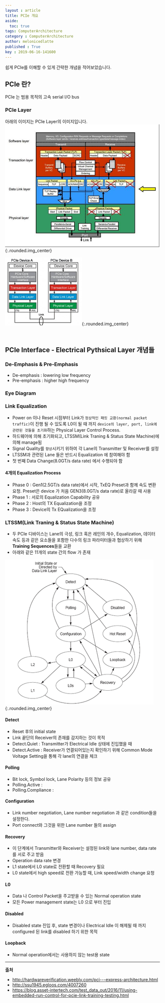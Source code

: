 ```yaml
---
layout : article
title: PCIe 개요
aside:
  toc: true
tags: ComputerArchitecture
category : ComputerArchitecture
author: melonicedlatte
published : True
key : 2019-06-16-141600
---
```


쉽게 PCIe를 이해할 수 있게 간략한 개념을 적어보았습니다. 

## PCIe 란?
PCIe 는 범용 목적의 고속 serial I/O bus

### PCIe Layer
아래의 이미지는 PCIe Layer의 이미지입니다.
![image](/assets/images/201906/01A9A82D-308C-4B38-A733-03EFD556E37D.jpeg){:.rounded.img_center}

![image](/assets/images/201906/B9589BAE-5876-4D95-957E-0FBE5C42AAB7.jpeg){:.rounded.img_center}

<br>

## PCIe Interface - Electrical Pythsical Layer 개념들

### De-Emphasis & Pre-Emphasis
- De-emphasis : lowering low frequency
- Pre-emphasis : higher high frequency 

### Eye Diagram

### Link Equalization
- Power on 이나 Reset 시점부터 Link가 `정상적인 패킷 교환(normal packet traffic)`이 진행 될 수 있도록 L0이 될 때 까지 `device의 layer, port, link에 관련된 것들을 초기화`하는 Physical Layer Control Process. 
- 하드웨어에 의해 초기화되고, LTSSM(Link Traning & Status State Machine)에 의해 manage됨
- Signal Quality를 `향상`시키기 위하여 각 Lane의 Transmitter 및 Receiver를 설정
- LTSSM과 관련된 Lane 들은 반드시 Equalization 에 참여해야 함
- 첫 번째 Data Change(8.0GT/s data rate) 에서 수행되야 함
 
#### 4개의 Equalization Process
- Phase 0 : Gen1(2.5GT/s data rate)에서 시작, TxEQ Preset과 함께 속도 변환 요청. Preset은 device 가 처음 GEN3(8.0GT/s data rate)로 올라갈 때 사용
- Phase 1 : 서로의 Equalization Capability 공유 
- Phase 2 : Host의 TX Equalization을 조정
- Phase 3 : Device의 Tx EQualization을 조정
 
### LTSSM(Link Traning & Status State Machine)
- 두 PCIe 디바이스는 Lane의 극성, 링크 혹은 레인의 개수, Equalization, 데이터 속도 등과 같은 요소들을 포함한 다수의 링크 파라미터들과 협상하기 위해 **Training Sequences**들을 교환
- 아래와 같은 11개의 state 간의 flow 가 존재

![image](/assets/images/201906/4D83A233-030E-4827-84E9-3AE04DB72D5F.png){:.rounded.img_center}

#### Detect
- Reset 후의 initial state
- Link 끝단의 Receiver의 존재를 감지하는 것이 목적
- Detect.Quiet : Transmitter가 Electrical Idle 상태에 진입했을 때
- Detect.Active : Receiver가 연결되어있는지 확인하기 위해 Common Mode Voltage Setting을 통해 각 lane의 연결을 체크 

#### Polling
- Bit lock, Symbol lock, Lane Polarity 등의 정보 공유
- Polling.Active : 
- Polling.Compliance : 

#### Configuration
- Link number negotiation, Lane number negotiation 과 같은 condition들을 설정한다. 
- Port connect와 그것을 위한 Lane number 들의 assign

#### Recovery
- 이 단계에서 Transmitter와 Receiver는 설정된 link와 lane number, data rate를 서로 주고 받음
- Operation data rate 변경
- L1 state에서 L0 state로 전환할 때 Recovery 필요
- L0 state에서 high speed로 전환 가능할 때, Link speed/width change 요청

#### L0
- Data 나 Control Packet을 주고받을 수 있는 Normal operation state
- 모든 Power management state는 L0 으로 부터 진입

#### Disabled
- Disabled state 진입 후, state 변경이나 Electrical Idle 이 해제될 때 까지 configured 된 link를 disabled 하기 위한 목적

#### Loopback
- Normal operation에서는 사용하지 않는 test용 state

<hr>

**출처** 
- http://hardwareverification.weebly.com/pci---express-architecture.html
- http://ssu1945.egloos.com/4007260
- https://blog.asset-intertech.com/test_data_out/2016/11/using-embedded-run-control-for-pcie-link-training-testing.html

